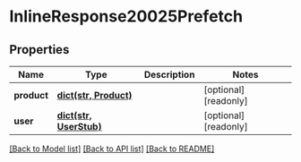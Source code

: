 # InlineResponse20025Prefetch

## Properties
Name | Type | Description | Notes
------------ | ------------- | ------------- | -------------
**product** | [**dict(str, Product)**](Product.md) |  | [optional] [readonly] 
**user** | [**dict(str, UserStub)**](UserStub.md) |  | [optional] [readonly] 

[[Back to Model list]](../README.md#documentation-for-models) [[Back to API list]](../README.md#documentation-for-api-endpoints) [[Back to README]](../README.md)


